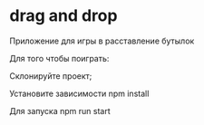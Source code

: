 # drag and drop
Приложение для игры в расставление бутылок

Для того чтобы поиграть: 

Склонируйте проект;

Установите зависимости npm install

Для запуска npm run start